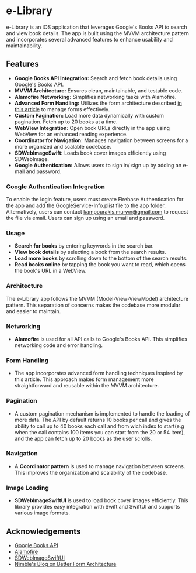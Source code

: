 # e-Library
e-Library is an iOS application that leverages Google's Books API to search and view book details. The app is built using the MVVM architecture pattern and incorporates several advanced features to enhance usability and maintainability.

## Features
* **Google Books API Integration:** Search and fetch book details using Google's Books API.
* **MVVM Architecture:** Ensures clean, maintainable, and testable code.
* **Alamofire Networking:** Simplifies networking tasks with Alamofire.
* **Advanced Form Handling:** Utilizes the form architecture described [in this article](https://nimblehq.co/blog/better-form-architecture-for-ios-applications) to manage forms effectively.
* **Custom Pagination:** Load more data dynamically with custom pagination. Fetch up to 20 books at a time.
* **WebView Integration:** Open book URLs directly in the app using WebView for an enhanced reading experience.
* **Coordinator for Navigation:** Manages navigation between screens for a more organized and scalable codebase.
* **SDWebImageSwift:** Loads book cover images efficiently using SDWebImage.
* **Google Authentication:** Allows users to sign in/ sign up by adding an e-mail and password.

### Google Authentication Integration
To enable the login feature, users must create Firebase Authentication for the app and add the GoogleService-Info.plist file to the app folder. Alternatively, users can contact kampourakis.murwn@gmail.com to request the file via email. Users can sign up using an email and password.

### Usage
- **Search for books** by entering keywords in the search bar.
- **View book details** by selecting a book from the search results.
- **Load more books** by scrolling down to the bottom of the search results.
- **Read books online** by tapping the book you want to read, which opens the book's URL in a WebView.

### Architecture
The e-Library app follows the MVVM (Model-View-ViewModel) architecture pattern. This separation of concerns makes the codebase more modular and easier to maintain.

### Networking
* **Alamofire** is used for all API calls to Google's Books API. This simplifies networking code and error handling.
### Form Handling
* The app incorporates advanced form handling techniques inspired by this article. This approach makes form management more straightforward and reusable within the MVVM architecture.
### Pagination
* A custom pagination mechanism is implemented to handle the loading of more data. The API by default returns 10 books per call and gives the ability to call up to 40 books each call and from wich index to start(e.g when the call contains 100 items you can start from the 20 or 54 item), and the app can fetch up to 20 books as the user scrolls.
### Navigation
* A **Coordinator pattern** is used to manage navigation between screens. This improves the organization and scalability of the codebase.
### Image Loading
* **SDWebImageSwiftUI** is used to load book cover images efficiently. This library provides easy integration with Swift and SwiftUI and supports various image formats.

## Acknowledgements
* [Google Books API](https://developers.google.com/books/docs/v1/getting_started)
* [Alamofire](https://github.com/Alamofire/Alamofire)
* [SDWebImageSwiftUI](https://github.com/SDWebImage/SDWebImageSwiftUI)
* [Nimble's Blog on Better Form Architecture](https://nimblehq.co/blog/better-form-architecture-for-ios-applications)
